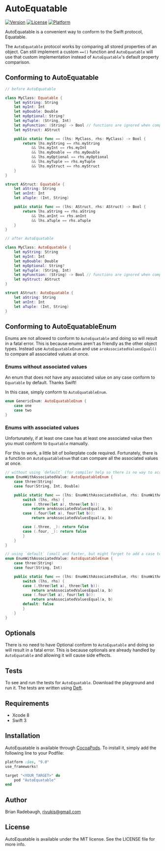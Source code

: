 # AutoEquatable

[![Version](https://img.shields.io/cocoapods/v/AutoEquatable.svg?style=flat)](http://cocoapods.org/pods/AutoEquatable)
[![License](https://img.shields.io/cocoapods/l/AutoEquatable.svg?style=flat)](http://cocoapods.org/pods/AutoEquatable)
[![Platform](https://img.shields.io/cocoapods/p/AutoEquatable.svg?style=flat)](http://cocoapods.org/pods/AutoEquatable)

AutoEquatable is a convenient way to conform to the Swift protocol, Equatable.

The `AutoEquatable` protocol works by comparing all stored properties of an object. Can still implement a custom `==()` function and `AutoEquatable` will use that custom implementation instead of `AutoEquatable`'s default property comparison.

## Conforming to AutoEquatable

```swift
// before AutoEquatable

class MyClass: Equatable {
    let myString: String
    let myInt: Int
    let myDouble: Double
    let myOptional: String?
    let myTuple: (String, Int)
    let myFunction: (String) -> Bool // functions are ignored when comparing objects
    let myStruct: AStruct

    public static func == (lhs: MyClass, rhs: MyClass) -> Bool {
        return lhs.myString == rhs.myString
            && lhs.myInt == rhs.myInt
            && lhs.myDouble == rhs.myDouble
            && lhs.myOptional == rhs.myOptional
            && lhs.myTuple == rhs.myTuple
            && lhs.myStruct == rhs.myStruct
    }
}

struct AStruct: Equatable {
    let aString: String
    let anInt: Int
    let aTuple: (Int, String)

    public static func == (lhs: AStruct, rhs: AStruct) -> Bool {
        return lhs.aString == rhs.aString
            && lhs.anInt == rhs.anInt
            && lhs.aTuple == rhs.aTuple
    }
}

// after AutoEquatable

class MyClass: AutoEquatable {
    let myString: String
    let myInt: Int
    let myDouble: Double
    let myOptional: String?
    let myTuple: (String, Int)
    let myFunction: (String) -> Bool // functions are ignored when comparing objects
    let myStruct: AStruct
}

struct AStruct: AutoEquatable {
    let aString: String
    let anInt: Int
    let aTuple: (Int, String)
}
```

## Conforming to AutoEquatableEnum

Enums are not allowed to conform to `AutoEquatable` and doing so will result in a fatal error. This is because enums aren't as friendly as the other object types. Instead use `AutoEquatableEnum` and use `areAssociatedValuesEqual()` to compare all associated values at once.

### Enums without associated values

An enum that does not have any associated value on any case conform to `Equatable` by default. Thanks Swift!

In this case, simply conform to `AutoEquatableEnum`.

```swift
enum GenericEnum: AutoEquatableEnum {
    case one
    case two
}
```

### Enums with associated values

Unfortunately, if at least one case has at least one associated value then you must conform to `Equatable` manually.

For this to work, a little bit of boilerplate code required. Fortunately, there is a function on `AutoEquatableEnum` that can compare all the associated values at once.

```swift
// without using `default` (for compiler help so there is no way to accidentally leave out a case out of the switch statement)
enum EnumWithAssociatedValue: AutoEquatableEnum {
    case three(String)
    case four(String, Int, Double)

    public static func == (lhs: EnumWithAssociatedValue, rhs: EnumWithAssociatedValue) -> Bool {
        switch (lhs, rhs) {
        case (.three(let a), three(let b)):
            return areAssociatedValuesEqual(a, b)
        case (.four(let a), four(let b)):
            return areAssociatedValuesEqual(a, b)

        case (.three, _): return false
        case (.four, _): return false
        }
    }
}

// using `default` (small and faster, but might forget to add a case to the switch statement)
enum EnumWithAssociatedValue: AutoEquatableEnum {
    case three(String)
    case four(String, Int)

    public static func == (lhs: EnumWithAssociatedValue, rhs: EnumWithAssociatedValue) -> Bool {
        switch (lhs, rhs) {
        case (.three(let a), three(let b)):
            return areAssociatedValuesEqual(a, b)
        case (.four(let a), four(let b)):
            return areAssociatedValuesEqual(a, b)
        default: false
        }
    }
}
```

## Optionals

There is no need to have Optional conform to `AutoEquatable` and doing so will result in a fatal error. This is because optionals are already handled by `AutoEquatable` and allowing it will cause side effects.

## Tests

To see and run the tests for `AutoEquatable`. Download the playground and run it. The tests are written using [Deft](https://github.com/Rivukis/Deft).

## Requirements

* Xcode 8
* Swift 3

## Installation

AutoEquatable is available through [CocoaPods](http://cocoapods.org). To install
it, simply add the following line to your Podfile:

```ruby
platform :ios, "9.0"
use_frameworks!

target "<YOUR_TARGET>" do
    pod "AutoEquatable"
end
```

## Author

Brian Radebaugh, rivukis@gmail.com

## License

AutoEquatable is available under the MIT license. See the LICENSE file for more info.
